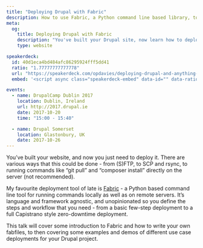 ```yaml
---
title: "Deploying Drupal with Fabric"
description: How to use Fabric, a Python command line based library, to deploy your Drupal applications.
meta:
  og:
    title: Deploying Drupal with Fabric
    description: "You've built your Drupal site, now learn how to deploy it with Fabric."
    type: website

speakerdeck:
  id: 40d1eca4bd484afc86295924fff5dd41
  ratio: "1.77777777777778"
  url: "https://speakerdeck.com/opdavies/deploying-drupal-and-anything-else-with-fabric"
  embed: '<script async class="speakerdeck-embed" data-id="" data-ratio="" src="//speakerdeck.com/assets/embed.js"></script>'

events:
  - name: DrupalCamp Dublin 2017
    location: Dublin, Ireland
    url: http://2017.drupal.ie
    date: 2017-10-20
    time: "15:00 - 15:40"

  - name: Drupal Somerset
    location: Glastonbury, UK
    date: 2017-10-26
---
```


You’ve built your website, and now you just need to deploy it. There are various ways that this could be done - from (S)FTP, to SCP and rsync, to running commands like “git pull” and “composer install” directly on the server (not recommended).

My favourite deployment tool of late is [Fabric][1] - a Python based command line tool for running commands locally as well as on remote servers. It’s language and framework agnostic, and unopinionated so you define the steps and workflow that you need - from a basic few-step deployment to a full Capistrano style zero-downtime deployment.

This talk will cover some introduction to Fabric and how to write your own fabfiles, to then covering some examples and demos of different use case deployments for your Drupal project.

[1]: http://www.fabfile.org
